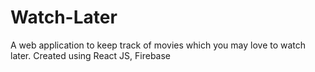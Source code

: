 # Watch-Later
A web application to keep track of movies which you may love to watch later. Created using React JS, Firebase

